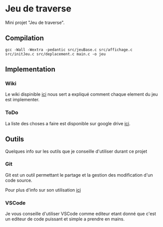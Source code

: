 # Jeu de traverse

Mini projet "Jeu de traverse".

## Compilation

```shell
gcc -Wall -Wextra -pedantic src/jeuBase.c src/affichage.c src/initJeu.c src/deplacement.c main.c -o jeu
```

## Implementation

### Wiki

Le wiki dispinible [ici](Doc/wiki/Wiki.md) nous sert a expliqué comment chaque element du jeu est implementer.

### ToDo

La liste des choses a faire est disponible sur google drive [ici](https://docs.google.com/spreadsheets/d/1IYV29v_tjh2eRqmRmw268CIt3mzgnxHaNbDVMDx6tMY/edit?usp=sharing).

## Outils

Quelques info sur les outils que je conseille d'utiliser durant ce projet

### Git

Git est un outil permettant le partage et la gestion des modification d'un code source.

Pour plus d'info sur son utilisation [ici](Doc/GIT.md)

### VSCode

Je vous conseille d'utiliser VSCode comme editeur etant donné que c'est un editeur de code puissant et simple a prendre en mains.
